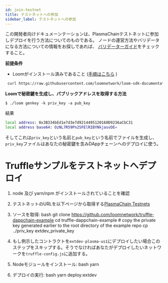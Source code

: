 ```yaml
---
id: join-testnet
title: テストネットへの参加
sidebar_label: テストネットへの参加
---
```

この開発者向けドキュメーンテーションは、PlasmaChainテストネットに参加しデプロイを行う方法についてのものである。 ノードの運営方法やバリデータになる方法についての情報をお探しであれば、 [バリデーターガイド](validator.html)をチェックすること。

**前提条件**

- Loomがインストール済みであること ([手順はこちら](https://loomx.io/developers/docs/ja/basic-install-osx.html#installation) )

```bash
 curl https://raw.githubusercontent.com/loomnetwork/loom-sdk-documentation/master/scripts/get_loom.sh | sh
```

**Loomで秘密鍵を生成し、パブリックアドレスを取得する方法**

    $ ./loom genkey -k priv_key -a pub_key
    

結果

```bash
local address: 0x3B334bEd1e7d3e7d9214495120160D9236aCbC31
local address base64: OzNL7R59Pn2SFElRIBYNkjasvDE=
```

そしてこれは`priv_key`という名前と`pub_key`という名前でファイルを生成し、`priv_key`ファイルはあなたの秘密鍵を含みDAppチェーンへのデプロイに使う。

# Truffleサンプルをテストネットへデプロイ

1. node 及び yarn/npm がインストールされていることを確認
2. テストネットのURLを以下ページから取得する[PlasmaChain Testnets](testnet-plasma.html)
3. ソースを取得: 
        bash
        git clone https://github.com/loomnetwork/truffle-dappchain-example
        cd truffle-dappchain-example
        # copy the private key generated earlier to the root directory of the example repo
        cp ../priv_key extdev_private_key

4. もし例示したコントラクトを`extdev-plasma-us1`にデプロイしたい場合このステップをスキップする。そうでなければあなたがデプロイしたいネットワークを`truffle-config.js`に追加する。
5. Nodeモジュールをインストール: 
        bash
        yarn

6. デプロイの実行: 
        bash
        yarn deploy:extdev
